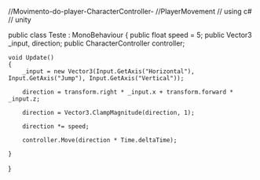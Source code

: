 //Movimento-do-player-CharacterController-
//PlayerMovement
// using c#
// unity

public class Teste : MonoBehaviour
{
    public float speed = 5;
    public Vector3 _input, direction;
    public CharacterController controller;

    void Update()
    {
        _input = new Vector3(Input.GetAxis("Horizontal"), Input.GetAxis("Jump"), Input.GetAxis("Vertical"));

        direction = transform.right * _input.x + transform.forward * _input.z;

        direction = Vector3.ClampMagnitude(direction, 1);

        direction *= speed;

        controller.Move(direction * Time.deltaTime);

    }
}

